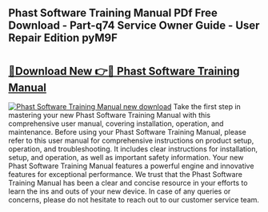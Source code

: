 ## Phast Software Training Manual PDf Free Download - Part-q74 Service Owner Guide - User Repair Edition pyM9F

# <h2><a href="http://cf29499.oget.top/?id=Phast+Software+Training+Manual">🔗Download New 👉🔴 Phast Software Training Manual</a></h2>

[![Phast Software Training Manual new download](https://i.imgur.com/5g1atiW.png)](http://cf29499.oget.top/?id=Phast+Software+Training+Manual)
Take the first step in mastering your new Phast Software Training Manual with this comprehensive user manual, covering installation, operation, and maintenance. Before using your Phast Software Training Manual, please refer to this user manual for comprehensive instructions on product setup, operation, and troubleshooting. It includes clear instructions for installation, setup, and operation, as well as important safety information. Your new Phast Software Training Manual features a powerful engine and innovative features for exceptional performance. We trust that the Phast Software Training Manual has been a clear and concise resource in your efforts to learn the ins and outs of your new device. In case of any queries or concerns, please do not hesitate to reach out to our customer service team.
